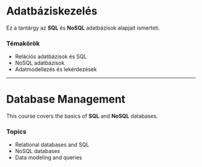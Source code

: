 # Adatbáziskezelés
Ez a tantárgy az **SQL** és **NoSQL** adatbázisok alapjait ismerteti.

### Témakörök
- Relációs adatbázisok és SQL
- NoSQL adatbázisok
- Adatmodellezés és lekérdezések

---

# Database Management
This course covers the basics of **SQL** and **NoSQL** databases.

### Topics
- Relational databases and SQL
- NoSQL databases
- Data modeling and queries
